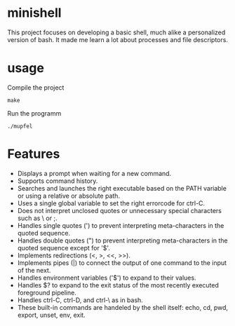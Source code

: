 # minishell

This project focuses on developing a basic shell, much alike a personalized version of bash. It made me learn a lot about processes and file descriptors.


# usage

Compile the project

	make

Run the programm

	./mupfel

# Features
<ul>
	<li> 
	    Displays a prompt when waiting for a new command.
	</li>
	<li>
	    Supports command history.
	</li>
	<li>
	    Searches and launches the right executable based on the PATH variable or using a relative or absolute path.
     	</li>
	<li>
	    Uses a single global variable to set the right errorcode for ctrl-C.
     	</li>
	<li> 
	    Does not interpret unclosed quotes or unnecessary special characters such as \ or ;.
     	</li>
	<li> 
	    Handles single quotes (') to prevent interpreting meta-characters in the quoted sequence.
     	</li>
	<li> 
	    Handles double quotes (") to prevent interpreting meta-characters in the quoted sequence except for '$'.
     	</li>
	<li> 
	    Implements redirections (<, >, <<, >>).
	</li>
	<li>
	    Implements pipes (|) to connect the output of one command to the input of the next.
	</li>
	<li>
	    Handles environment variables ('$') to expand to their values.
	</li>
	<li> 
	    Handles $? to expand to the exit status of the most recently executed foreground pipeline.
	</li>
	<li> 
	    Handles ctrl-C, ctrl-D, and ctrl-\ as in bash.
	</li>
	<li> 
	    These built-in commands are handeled by the shell itself: echo, cd, pwd, export, unset, env, exit.
	</li>
</ul>

